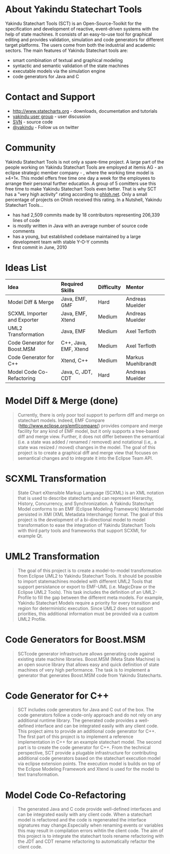 # About Yakindu Statechart Tools #

Yakindu Statechart Tools (SCT) is an Open-Source-Toolkit for the specification and development of reactive, event-driven systems with the help of state machines. It consists of an easy-to-use tool for graphical editing and provides validation, simulation and code generators for different target platforms. The users come from both the industrial and academic sectors. The main features of Yakindu Statechart tools are:
  * smart combination of textual and graphical modeling
  * syntactic and semantic validation of the state machines
  * executable models via the simulation engine
  * code generators for Java and C

# Contact and Support #

  * http://www.statecharts.org - downloads, documentation and tutorials
  * [yakindu user group](https://groups.google.com/forum/?fromgroups#!forum/yakindu-user) - user discussion
  * [SVN](https://code.google.com/a/eclipselabs.org/p/yakindu/wiki/RepositoryStructure?tm=4) - source code
  * [@yakindu](https://twitter.com/yakindu) - Follow us on twitter

# Community #

Yakindu Statechart Tools is not only a spare-time project. A large part of the people working on Yakindu Statechart Tools are employed at itemis AG - an eclipse strategic member company - , where the working time model is »4+1«. This model offers free time one day a week for the employees to arrange their personal further education. A group of 5 comitters use this free time to make Yakindu Statechart Tools even better. That is why SCT has a "very high activity" rating according to [ohloh.net](http://www.ohloh.net/p/sct2). Only a small percentage of projects on Ohloh received this rating.
In a Nutshell, Yakindu Statechart Tools...
  * has had 2,509 commits made by 18 contributors representing 206,339 lines of code
  * is mostly written in Java with an average number of source code comments
  * has a young, but established codebase maintained by a large development team with stable Y-O-Y commits
  * first commit in June, 2010

# Ideas List #

|Idea | Required Skills | Difficulty | Mentor |
|:----|:----------------|:-----------|:-------|
|Model Diff & Merge| Java, EMF, GMF  |Hard        |Andreas Muelder |
|SCXML Importer and Exporter |Java, EMF, Xtend |Medium      | Andreas Muelder |
|UML2 Transformation |Java, EMF        |Medium      |Axel Terfloth |
|Code Generator for Boost.MSM |C++, Java, EMF, Xtend |Medium      |Axel Terfloth |
|Code Generator for C++ | Xtend, C++      |Medium      |Markus Muehlbrandt |
|Model Code Co-Refactoring | Java, C, JDT, CDT |Hard        |Andreas Muelder |

# Model Diff & Merge  (done) #
> Currently, there is only poor tool support to perform diff and merge on statechart models. Indeed, EMF Compare (http://www.eclipse.org/emf/compare/) provides compare and merge facility for any kind of EMF model, but it only supports a tree-based diff and merge view. Further, it does not differ between the semantical (i.e. a state was added / renamed / removed) and notational (i.e,. a state was resized / moved) changes in the model. The goal of this project is to create a graphical diff and merge view that focuses on semantical changes and to integrate it into the Eclipse Team API.
# SCXML Transformation #
> State Chart eXtensible Markup Language (SCXML) is an XML notation that is used to describe statecharts and can represent Hierarchy, History, Concurrency, and Synchronization. A Yakindu Statechart Model conforms to an EMF (Eclipse Modeling Framework) Metamodel persisted in XMI (XML Metadata Interchange) format. The goal of this project is the development of a bi-directional model to model transformation to ease the integration of Yakindu Statechart Tools with third party tools and frameworks that support SCXMl, for example Qt.
# UML2 Transformation #
> The goal of this project is to create a model-to-model transformation from Eclipse UML2 to Yakindu Statechart Tools. It should be possible to import statemachines modeled with different UML2 Tools that support persistance or export to EMF-UML (i.e. MagicDraw or the Eclipse UML2 Tools). This task includes the definition of an UML2-Profile to fill the gap between the different meta models. For example, Yakindu Statechart Models require a priority for every transition and region for deterministic execution. Since UML2 does not support priorities, this additional information must be provided via a custom UML2 Profile.
# Code Generators for Boost.MSM #
> SCTcode generator infrastructure allows generating code against existing state machine libraries. Boost.MSM (Meta State Machine) is an open source library that allows  easy and quick definition of state machines of very high performance. The task is to implement a generator that generates Boost.MSM code from Yakindu Statecharts.
# Code Generator for C++ #
> SCT includes code generators for Java and C out of the box. The code generators follow a code-only approach and do not rely on any additional runtime library. The generated code provides a well-defined interface and can be integrated easily with any client code. This project aims to provide an additional code generator for C++. The first part of this project is to implement a reference implementation in C++ for an example statechart model. The second part is to create the code generator for C++. From the technical perspective, SCT provide a plugable infrastructure for contributing additional code generators based on the statechart execution model via eclipse extension points. The execution model is builds on top of the Eclipse Modeling Framework and Xtend is used for the model to text transformation.
# Model Code Co-Refactoring #
> The generated Java and C code provide well-defined interfaces and can be integrated easily with any client code. When a statechart model is refactored and the code is regenerated the interface signatures may change.Especially when renaming events or variables this may result in compilation errors wihtin the client code. The aim of this project is to integrate the statechart tools rename refactoring with the JDT and CDT rename refactoring to automatically refactor the client code.